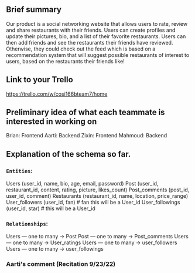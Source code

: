 ## Brief summary
Our product is a social networking website that allows users to rate, review and share restaurants with their friends. Users can create profiles and update their pictures, bio, and a list of their favorite restaurants. Users can then add friends and see the restaurants their friends have reviewed. Otherwise, they could check out the feed which is based on a recommendation system that will suggest possible restaurants of interest to users, based on the restaurants their friends like!
## Link to your Trello 
https://trello.com/w/cosi166bteam7/home
## Preliminary idea of what each teammate is interested in working on
Brian: Frontend
Aarti: Backend
Zixin: Frontend
Mahmoud: Backend
## Explanation of the schema so far.
### `Entities`:
Users (user_id, name, bio, age, email, password)
Post (user_id, restaurant_id, content, rating, picture, likes_count)
Post_comments (post_id, user_id, comment)
Restaurants (restaurant_id, name, location, price_range)
User_followers (user_id, fan) # fan this will be a User_id
User_followings (user_id, star) # this will be a User_id

### `Relationships`:
Users — one to many → Post
Post — one to many → Post_comments
Users — one to many → User_ratings
Users — one to many →  user_followers
Users — one to many → user_followings 


### Aarti's comment (Recitation 9/23/22)


